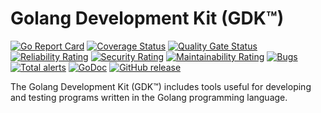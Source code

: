 # Golang Development Kit (GDK™)
 [![Go Report Card](https://goreportcard.com/badge/github.com/researchlab/gdk)](https://goreportcard.com/report/github.com/researchlab/gdk) [![Coverage Status](https://coveralls.io/repos/github/researchlab/gdk/badge.svg?branch=master)](https://coveralls.io/github/researchlab/gdk?branch=master) [![Quality Gate Status](https://sonarcloud.io/api/project_badges/measure?project=researchlab_gdk&metric=alert_status)](https://sonarcloud.io/dashboard?id=researchlab_gdk) [![Reliability Rating](https://sonarcloud.io/api/project_badges/measure?project=researchlab_gdk&metric=reliability_rating)](https://sonarcloud.io/dashboard?id=researchlab_gdk) [![Security Rating](https://sonarcloud.io/api/project_badges/measure?project=researchlab_gdk&metric=security_rating)](https://sonarcloud.io/dashboard?id=researchlab_gdk) [![Maintainability Rating](https://sonarcloud.io/api/project_badges/measure?project=researchlab_gdk&metric=sqale_rating)](https://sonarcloud.io/dashboard?id=researchlab_gdk)  [![Bugs](https://sonarcloud.io/api/project_badges/measure?project=researchlab_gdk&metric=bugs)](https://sonarcloud.io/dashboard?id=researchlab_gdk) [![Total alerts](https://img.shields.io/lgtm/alerts/g/researchlab/gdk.svg?logo=lgtm&logoWidth=18)](https://lgtm.com/projects/g/researchlab/gdk/alerts/) [![GoDoc](https://img.shields.io/badge/godoc-reference-blue.svg)](http://godoc.org/github.com/researchlab/gdk) [![GitHub release](https://img.shields.io/github/release/researchlab/gdk.svg)](https://github.com/researchlab/gdk/releases)

The Golang Development Kit (GDK™) includes tools useful for developing and testing programs written in the Golang programming language.

